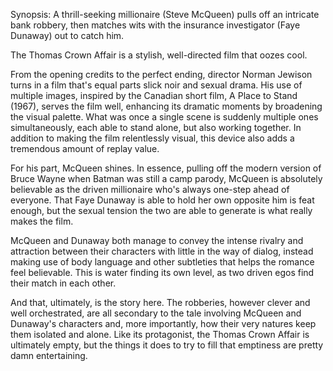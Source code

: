 Synopsis: A thrill-seeking millionaire (Steve McQueen) pulls off an intricate bank robbery, then matches wits with the insurance investigator (Faye Dunaway) out to catch him.

The Thomas Crown Affair is a stylish, well-directed film that oozes cool.

From the opening credits to the perfect ending, director Norman Jewison turns in a film that's equal parts slick noir and sexual drama.  His use of multiple images, inspired by the Canadian short film, A Place to Stand (1967), serves the film well, enhancing its dramatic moments by broadening the visual palette.  What was once a single scene is suddenly multiple ones simultaneously, each able to stand alone, but also working together.  In addition to making the film relentlessly visual, this device also adds a tremendous amount of replay value.

For his part, McQueen shines.  In essence, pulling off the modern version of Bruce Wayne when Batman was still a camp parody, McQueen is absolutely believable as the driven millionaire who's always one-step ahead of everyone.  That Faye Dunaway is able to hold her own opposite him is feat enough, but the sexual tension the two are able to generate is what really makes the film. 

McQueen and Dunaway both manage to convey the intense rivalry and attraction between their characters with little in the way of dialog, instead making use of body language and other subtleties that helps the romance feel believable.  This is water finding its own level, as two driven egos find their match in each other.

And that, ultimately, is the story here.  The robberies, however clever and well orchestrated, are all secondary to the tale involving McQueen and Dunaway's characters and, more importantly, how their very natures keep them isolated and alone. Like its protagonist, the Thomas Crown Affair is ultimately empty, but the things it does to try to fill that emptiness are pretty damn entertaining.
